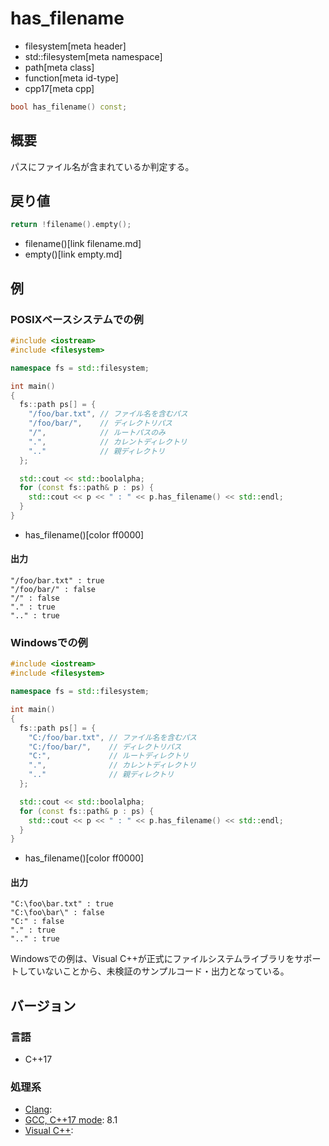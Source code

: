 # has_filename
* filesystem[meta header]
* std::filesystem[meta namespace]
* path[meta class]
* function[meta id-type]
* cpp17[meta cpp]

```cpp
bool has_filename() const;
```

## 概要
パスにファイル名が含まれているか判定する。


## 戻り値
```cpp
return !filename().empty();
```
* filename()[link filename.md]
* empty()[link empty.md]


## 例
### POSIXベースシステムでの例
```cpp example
#include <iostream>
#include <filesystem>

namespace fs = std::filesystem;

int main()
{
  fs::path ps[] = {
    "/foo/bar.txt", // ファイル名を含むパス
    "/foo/bar/",    // ディレクトリパス
    "/",            // ルートパスのみ
    ".",            // カレントディレクトリ
    ".."            // 親ディレクトリ
  };

  std::cout << std::boolalpha;
  for (const fs::path& p : ps) {
    std::cout << p << " : " << p.has_filename() << std::endl;
  }
}
```
* has_filename()[color ff0000]

#### 出力
```
"/foo/bar.txt" : true
"/foo/bar/" : false
"/" : false
"." : true
".." : true
```


### Windowsでの例
```cpp example
#include <iostream>
#include <filesystem>

namespace fs = std::filesystem;

int main()
{
  fs::path ps[] = {
    "C:/foo/bar.txt", // ファイル名を含むパス
    "C:/foo/bar/",    // ディレクトリパス
    "C:",             // ルートディレクトリ
    ".",              // カレントディレクトリ
    ".."              // 親ディレクトリ
  };

  std::cout << std::boolalpha;
  for (const fs::path& p : ps) {
    std::cout << p << " : " << p.has_filename() << std::endl;
  }
}
```
* has_filename()[color ff0000]

#### 出力
```
"C:\foo\bar.txt" : true
"C:\foo\bar\" : false
"C:" : false
"." : true
".." : true
```

Windowsでの例は、Visual C++が正式にファイルシステムライブラリをサポートしていないことから、未検証のサンプルコード・出力となっている。


## バージョン
### 言語
- C++17

### 処理系
- [Clang](/implementation.md#clang):
- [GCC, C++17 mode](/implementation.md#gcc): 8.1
- [Visual C++](/implementation.md#visual_cpp):
